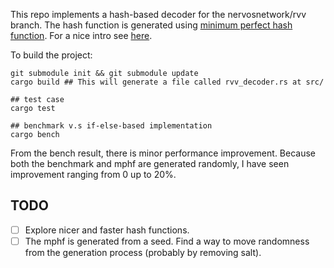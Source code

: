 This repo implements a hash-based decoder for the nervosnetwork/rvv branch.
The hash function is generated using [minimum perfect hash function](https://github.com/ilanschnell/perfect-hash). 
For a nice intro see [here](http://ilan.schnell-web.net/prog/perfect-hash/).

To build the project:
```
git submodule init && git submodule update
cargo build ## This will generate a file called rvv_decoder.rs at src/

## test case
cargo test

## benchmark v.s if-else-based implementation
cargo bench
```

From the bench result, there is minor performance improvement. Because both the
benchmark and mphf are generated randomly, I have seen improvement ranging from 0 up to 20%.


## TODO
- [ ] Explore nicer and faster hash functions.
- [ ] The mphf is generated from a seed. Find a way to move randomness from the generation process (probably by removing salt).
